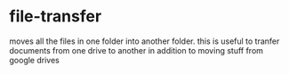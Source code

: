 # file-transfer
moves all the files in one folder into another folder. this is useful to tranfer documents from one drive to another in addition to moving stuff from google drives
